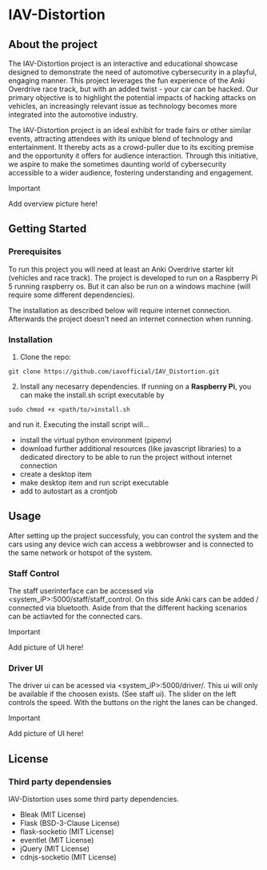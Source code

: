 # IAV-Distortion
## About the project
The IAV-Distortion project is an interactive and educational showcase designed to demonstrate the need of automotive cybersecurity in a playful, engaging manner.
This project leverages the fun experience of the Anki Overdrive race track, but with an added twist - your car can be hacked.
Our primary objective is to highlight the potential impacts of hacking attacks on vehicles, an increasingly relevant issue as technology becomes more integrated into the automotive industry.


The IAV-Distortion project is an ideal exhibit for trade fairs or other similar events, attracting attendees with its unique blend of technology and entertainment. 
It thereby acts as a crowd-puller due to its exciting premise and the opportunity it offers for audience interaction.
Through this initiative, we aspire to make the sometimes daunting world of cybersecurity accessible to a wider audience, fostering understanding and engagement.

> [!IMPORTANT]
> Add overview picture here!

## Getting Started
### Prerequisites
To run this project you will need at least an Anki Overdrive starter kit (vehicles and race track).
The project is developed to run on a Raspberry Pi 5 running raspberry os.
But it can also be run on a windows machine (will require some different dependencies).

The installation as described below will require internet connection.
Afterwards the project doesn't need an internet connection when running.

### Installation
1. Clone the repo:
````
git clone https://github.com/iavofficial/IAV_Distortion.git
````
2. Install any necesarry dependencies. If running on a **Raspberry Pi**, you can make the install.sh script executable by
```
sudo chmod +x <path/to/>install.sh
```
and run it. Executing the install script will...
- install the virtual python environment (pipenv)
- download further additional resources (like javascript libraries) to a dedicated directory to be able to run the project without internet connection
- create a desktop item
- make desktop item and run script executable
- add to autostart as a crontjob

## Usage
After setting up the project successfuly, you can control the system and the cars using any device wich can access a webbrowser and is connected to the same network or hotspot of the system.

### Staff Control
The staff userinterface can be accessed via <system_iP>:5000/staff/staff_control.
On this side Anki cars can be added / connected via bluetooth.
Aside from that the different hacking scenarios can be actiavted for the connected cars.
> [!IMPORTANT]
> Add picture of UI here!

### Driver UI
The driver ui can be acessed via <system_iP>:5000/driver/<player>.
This ui will only be available if the choosen <player> exists. (See staff ui).
The slider on the left controls the speed.
With the buttons on the right the lanes can be changed.
> [!IMPORTANT]
> Add picture of UI here!

<!--## Roadmap

## Contributing
-->
## License

### Third party dependensies
IAV-Distortion uses some third party dependencies.
- Bleak (MIT License)
- Flask (BSD-3-Clause License)
- flask-socketio (MIT License)
- eventlet (MIT License)
- jQuery (MIT License)
- cdnjs-socketio (MIT License)

<!-- ## Contact
-->